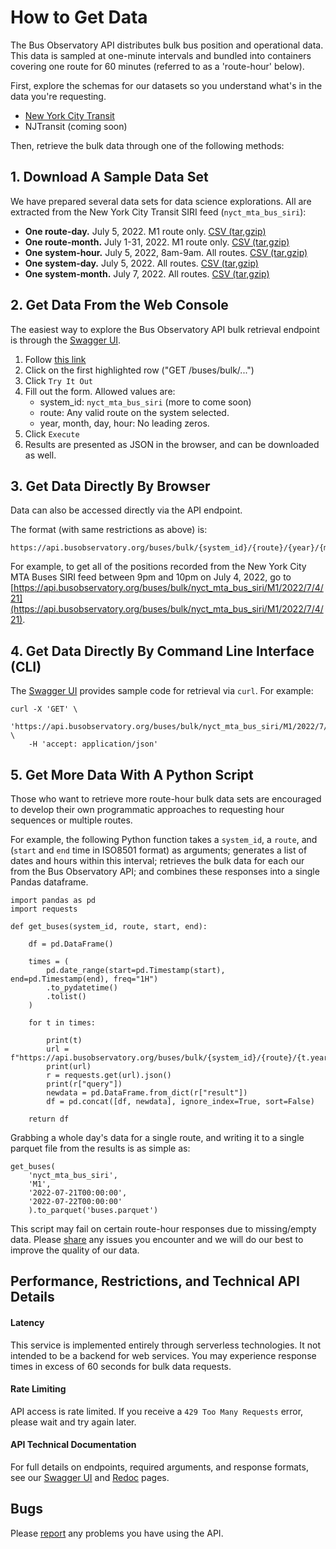 # How to Get Data

The Bus Observatory API distributes bulk bus position and operational data. This data is sampled at one-minute intervals and bundled into containers covering one route for 60 minutes (referred to as a 'route-hour' below).

First, explore the schemas for our datasets so you understand what's in the data you're requesting.

- [New York City Transit](/nyct)
- NJTransit (coming soon)

Then, retrieve the bulk data through one of the following methods:

## 1. Download A Sample Data Set

We have prepared several data sets for data science explorations. All are extracted from the New York City Transit SIRI feed (`nyct_mta_bus_siri`):

- **One route-day.** July 5, 2022. M1 route only. [CSV (tar,gzip)](https://urbantech-public.s3.amazonaws.com/DONT_DELETE/api.busobservatory.org%E2%80%94sampledata/nyct_mta_buses_siri.M1.2022-07-05-daily.csv.tar.gz)
- **One route-month.** July 1-31, 2022. M1 route only. [CSV (tar,gzip)](https://urbantech-public.s3.amazonaws.com/DONT_DELETE/api.busobservatory.org%E2%80%94sampledata/nyct_mta_buses_siri.M1.2022-07-monthly.csv.tar.gz)
- **One system-hour.** July 5, 2022, 8am-9am. All routes. [CSV (tar,gzip)](https://urbantech-public.s3.amazonaws.com/DONT_DELETE/api.busobservatory.org%E2%80%94sampledata/nyct_mta_buses_siri.all_routes.2022-07-07-08-hourly.csv.tar.gz)
- **One system-day.** July 5, 2022. All routes. [CSV (tar,gzip)](https://urbantech-public.s3.amazonaws.com/DONT_DELETE/api.busobservatory.org%E2%80%94sampledata/nyct_mta_buses_siri.all_routes.2022-07-05-daily.csv.tar.gz)
- **One system-month.** July 7, 2022. All routes. [CSV (tar,gzip)](https://urbantech-public.s3.amazonaws.com/DONT_DELETE/api.busobservatory.org%E2%80%94sampledata/nyct_mta_buses_siri.all_routes.2022-07-monthly.csv.tar.gz)

## 2. Get Data From the Web Console

The easiest way to explore the Bus Observatory API bulk retrieval endpoint is through the [Swagger UI](/docs). 

 1. Follow [this link](https://api.busobservatory.org/docs) 
 2. Click on the first highlighted row ("GET /buses/bulk/...")
 3. Click `Try It Out`
 4. Fill out the form. Allowed values are:
    - system_id: `nyct_mta_bus_siri` (more to come soon)
    - route: Any valid route on the system selected.
    - year, month, day, hour: No leading zeros.
5. Click `Execute`
6. Results are presented as JSON in the browser, and can be downloaded as well.
## 3. Get Data Directly By Browser

Data can also be accessed directly via the API endpoint.

The format (with same restrictions as above) is:

    https://api.busobservatory.org/buses/bulk/{system_id}/{route}/{year}/{month}/{day}/{hour}

For example, to get all of the positions recorded from the New York City MTA Buses SIRI feed between 9pm and 10pm on July 4, 2022, go to [https://api.busobservatory.org/buses/bulk/nyct_mta_bus_siri/M1/2022/7/4/21](https://api.busobservatory.org/buses/bulk/nyct_mta_bus_siri/M1/2022/7/4/21).

## 4. Get Data Directly By Command Line Interface (CLI)

The [Swagger UI](/docs) provides sample code for retrieval via `curl`. For example:

    curl -X 'GET' \
        'https://api.busobservatory.org/buses/bulk/nyct_mta_bus_siri/M1/2022/7/4/21' \
        -H 'accept: application/json'

## 5. Get More Data With A Python Script 

Those who want to retrieve more route-hour bulk data sets are encouraged to develop their own programmatic approaches to requesting hour sequences or multiple routes. 

For example, the following Python function takes a `system_id`, a `route`, and (`start` and `end` time in ISO8501 format) as arguments; generates a list of dates and hours within this interval; retrieves the bulk data for each our from the Bus Observatory API; and combines these responses into a single Pandas dataframe.


    import pandas as pd
    import requests

    def get_buses(system_id, route, start, end):

        df = pd.DataFrame()

        times = (
            pd.date_range(start=pd.Timestamp(start), end=pd.Timestamp(end), freq="1H")
            .to_pydatetime()
            .tolist()
        )

        for t in times:

            print(t)
            url = f"https://api.busobservatory.org/buses/bulk/{system_id}/{route}/{t.year}/{t.month}/{t.day}/{t.hour}"
            print(url)
            r = requests.get(url).json()
            print(r["query"])
            newdata = pd.DataFrame.from_dict(r["result"])
            df = pd.concat([df, newdata], ignore_index=True, sort=False)

        return df

Grabbing a whole day's data for a single route, and writing it to a single parquet file from the results is as simple as:

    get_buses(
        'nyct_mta_bus_siri', 
        'M1', 
        '2022-07-21T00:00:00',
        '2022-07-22T00:00:00'
        ).to_parquet('buses.parquet')

This script may fail on certain route-hour responses due to missing/empty data. Please [share](https://forms.gle/pmhWFpx5FyRrKS7a7) any issues you encounter and we will do our best to improve the quality of our data.
## Performance, Restrictions, and Technical API Details

#### Latency
This service is implemented entirely through serverless technologies. It not intended to be a backend for web services. You may experience response times in excess of 60 seconds for bulk data requests. 
#### Rate Limiting
API access is rate limited. If you receive a `429 Too Many Requests` error, please wait and try again later.
####  API Technical Documentation
For full details on endpoints, required arguments, and response formats, see our [Swagger UI](https://api.busobservatory.org/docs) and [Redoc](https://api.busobservatory.org/redoc) pages.

## Bugs

Please [report](https://forms.gle/pmhWFpx5FyRrKS7a7) any problems you have using the API.